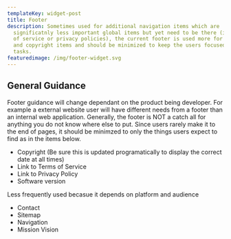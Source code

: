 ```yaml
---
templateKey: widget-post
title: Footer
description: Sometimes used for additional navigation items which are
  significatnly less important global items but yet need to be there (i.e. terms
  of service or privacy policies), the current footer is used more for identity
  and copyright items and should be minimized to keep the users focused on page
  tasks.
featuredimage: /img/footer-widget.svg
---
```



## General Guidance

Footer guidance will change dependant on the product being developer. For example a external website user will have different needs from a footer than an internal web application. Generally, the footer is NOT a catch all for anything you do not know where else to put. Since users rarely make it to the end of pages, it should be minimzed to only the things users expect to find as in the items below.

* Copyright (Be sure this is updated programatically to display the correct date at all times)
* Link to Terms of Service
* Link to Privacy Policy
* Software version

Less frequently used becasue it depends on platform and audience

* Contact
* Sitemap
* Navigation
* Mission Vision